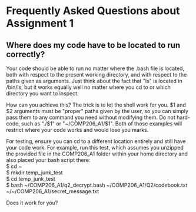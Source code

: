 # Frequently Asked Questions about Assignment 1

## Where does my code have to be located to run correctly?

Your code should be able to run no matter where the .bash file is located, both with respect to the present working directory, and with respect to the paths given as arguments. Just think about the fact that "ls" is located in /bin/ls, but it works equally well no matter where you cd to or which directory you want to inspect.

How can you achieve this? The trick is to let the shell work for you. $1 and $2 arguments must be "proper" paths given by the user, so you can simply pass them to any command you need without modifying them. Do not hard-code, such as "./$1" or "~/COMP206_A1/$1". Both of those examples will restrict where your code works and would lose you marks.

For testing, ensure you can cd to a different location entirely and still have your code work. For example, run this test, which assumes you unzipped the provided file in the COMP206_A1 folder within your home directory and also placed your bash script there:  
$ cd ~   
$ mkdir temp_junk_test  
$ cd temp_junk_test  
$ bash ~/COMP206_A1/q2_decrypt.bash ~/COMP206_A1/Q2/codebook.txt ~/~/COMP206_A1/secret_message.txt  

Does it work for you?

